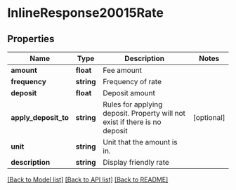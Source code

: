 # InlineResponse20015Rate

## Properties
Name | Type | Description | Notes
------------ | ------------- | ------------- | -------------
**amount** | **float** | Fee amount | 
**frequency** | **string** | Frequency of rate | 
**deposit** | **float** | Deposit amount | 
**apply_deposit_to** | **string** | Rules for applying deposit.  Property will not exist if there is no deposit | [optional] 
**unit** | **string** | Unit that the amount is in. | 
**description** | **string** | Display friendly rate | 

[[Back to Model list]](../README.md#documentation-for-models) [[Back to API list]](../README.md#documentation-for-api-endpoints) [[Back to README]](../README.md)


